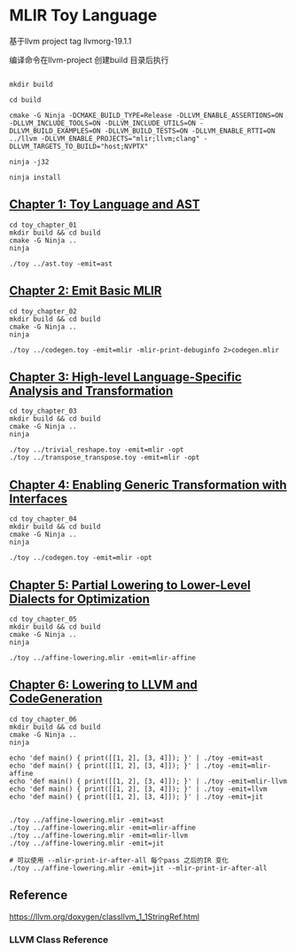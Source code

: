 # MLIR Toy Language

基于llvm project tag llvmorg-19.1.1

编译命令在llvm-project 创建build 目录后执行

```shell

mkdir build

cd build

cmake -G Ninja -DCMAKE_BUILD_TYPE=Release -DLLVM_ENABLE_ASSERTIONS=ON -DLLVM_INCLUDE_TOOLS=ON -DLLVM_INCLUDE_UTILS=ON -DLLVM_BUILD_EXAMPLES=ON -DLLVM_BUILD_TESTS=ON -DLLVM_ENABLE_RTTI=ON ../llvm -DLLVM_ENABLE_PROJECTS="mlir;llvm;clang" -DLLVM_TARGETS_TO_BUILD="host;NVPTX"

ninja -j32

ninja install
```

## [Chapter 1: Toy Language and AST](toy_chapter_01/README.md)

```shell
cd toy_chapter_01
mkdir build && cd build
cmake -G Ninja ..
ninja

./toy ../ast.toy -emit=ast

```

## [Chapter 2: Emit Basic MLIR](toy_chapter_02/README.md)

```shell
cd toy_chapter_02
mkdir build && cd build
cmake -G Ninja ..
ninja

./toy ../codegen.toy -emit=mlir -mlir-print-debuginfo 2>codegen.mlir

```

## [Chapter 3: High-level Language-Specific Analysis and Transformation](toy_chapter_03/README.md)

```shell
cd toy_chapter_03
mkdir build && cd build
cmake -G Ninja ..
ninja

./toy ../trivial_reshape.toy -emit=mlir -opt
./toy ../transpose_transpose.toy -emit=mlir -opt
```

## [Chapter 4: Enabling Generic Transformation with Interfaces](toy_chapter_04/README.md)

```shell
cd toy_chapter_04
mkdir build && cd build
cmake -G Ninja ..
ninja

./toy ../codegen.toy -emit=mlir -opt

```

## [Chapter 5: Partial Lowering to Lower-Level Dialects for Optimization](toy_chapter_05/README.md)


```shell
cd toy_chapter_05
mkdir build && cd build
cmake -G Ninja ..
ninja

./toy ../affine-lowering.mlir -emit=mlir-affine
```


## [Chapter 6: Lowering to LLVM and CodeGeneration](toy_chapter_06/README.md)

```shell
cd toy_chapter_06
mkdir build && cd build
cmake -G Ninja ..
ninja

echo 'def main() { print([[1, 2], [3, 4]]); }' | ./toy -emit=ast
echo 'def main() { print([[1, 2], [3, 4]]); }' | ./toy -emit=mlir-affine
echo 'def main() { print([[1, 2], [3, 4]]); }' | ./toy -emit=mlir-llvm
echo 'def main() { print([[1, 2], [3, 4]]); }' | ./toy -emit=llvm
echo 'def main() { print([[1, 2], [3, 4]]); }' | ./toy -emit=jit


./toy ../affine-lowering.mlir -emit=ast
./toy ../affine-lowering.mlir -emit=mlir-affine
./toy ../affine-lowering.mlir -emit=mlir-llvm
./toy ../affine-lowering.mlir -emit=jit

# 可以使用 --mlir-print-ir-after-all 每个pass 之后的IR 变化
./toy ../affine-lowering.mlir -emit=jit --mlir-print-ir-after-all
```


## Reference

https://llvm.org/doxygen/classllvm_1_1StringRef.html

### LLVM Class Reference

